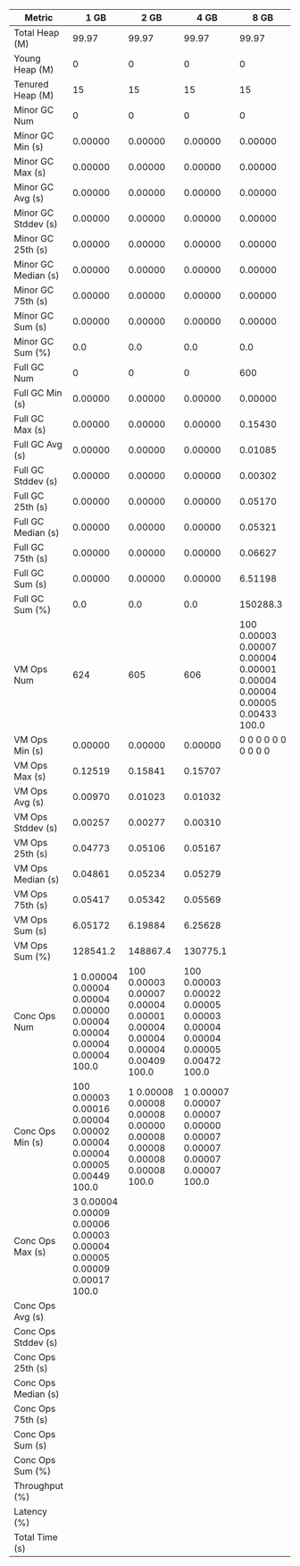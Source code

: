 | Metric | 1 GB | 2 GB | 4 GB | 8 GB |
|------|----|----|----|----|
| Total Heap (M) | 99.97 | 99.97 | 99.97 | 99.97 |
| Young Heap (M) | 0 | 0 | 0 | 0 |
| Tenured Heap (M) | 15 | 15 | 15 | 15 |
| Minor GC Num | 0 | 0 | 0 | 0 |
| Minor GC Min (s) | 0.00000 | 0.00000 | 0.00000 | 0.00000 |
| Minor GC Max (s) | 0.00000 | 0.00000 | 0.00000 | 0.00000 |
| Minor GC Avg (s) | 0.00000 | 0.00000 | 0.00000 | 0.00000 |
| Minor GC Stddev (s) | 0.00000 | 0.00000 | 0.00000 | 0.00000 |
| Minor GC 25th (s) | 0.00000 | 0.00000 | 0.00000 | 0.00000 |
| Minor GC Median (s) | 0.00000 | 0.00000 | 0.00000 | 0.00000 |
| Minor GC 75th (s) | 0.00000 | 0.00000 | 0.00000 | 0.00000 |
| Minor GC Sum (s) | 0.00000 | 0.00000 | 0.00000 | 0.00000 |
| Minor GC Sum (%) | 0.0 | 0.0 | 0.0 | 0.0 |
| Full GC Num | 0 | 0 | 0 | 600 |
| Full GC Min (s) | 0.00000 | 0.00000 | 0.00000 | 0.00000 |
| Full GC Max (s) | 0.00000 | 0.00000 | 0.00000 | 0.15430 |
| Full GC Avg (s) | 0.00000 | 0.00000 | 0.00000 | 0.01085 |
| Full GC Stddev (s) | 0.00000 | 0.00000 | 0.00000 | 0.00302 |
| Full GC 25th (s) | 0.00000 | 0.00000 | 0.00000 | 0.05170 |
| Full GC Median (s) | 0.00000 | 0.00000 | 0.00000 | 0.05321 |
| Full GC 75th (s) | 0.00000 | 0.00000 | 0.00000 | 0.06627 |
| Full GC Sum (s) | 0.00000 | 0.00000 | 0.00000 | 6.51198 |
| Full GC Sum (%) | 0.0 | 0.0 | 0.0 | 150288.3 |
| VM Ops Num | 624 | 605 | 606 | 100	0.00003	0.00007	0.00004	0.00001	0.00004	0.00004	0.00005	0.00433	100.0 |
| VM Ops Min (s) | 0.00000 | 0.00000 | 0.00000 | 0	0	0	0	0	0	0	0	0	0 |
| VM Ops Max (s) | 0.12519 | 0.15841 | 0.15707 |  |
| VM Ops Avg (s) | 0.00970 | 0.01023 | 0.01032 |  |
| VM Ops Stddev (s) | 0.00257 | 0.00277 | 0.00310 |  |
| VM Ops 25th (s) | 0.04773 | 0.05106 | 0.05167 |  |
| VM Ops Median (s) | 0.04861 | 0.05234 | 0.05279 |  |
| VM Ops 75th (s) | 0.05417 | 0.05342 | 0.05569 |  |
| VM Ops Sum (s) | 6.05172 | 6.19884 | 6.25628 |  |
| VM Ops Sum (%) | 128541.2 | 148867.4 | 130775.1 |  |
| Conc Ops Num | 1	0.00004	0.00004	0.00004	0.00000	0.00004	0.00004	0.00004	0.00004	100.0 | 100	0.00003	0.00007	0.00004	0.00001	0.00004	0.00004	0.00004	0.00409	100.0 | 100	0.00003	0.00022	0.00005	0.00003	0.00004	0.00004	0.00005	0.00472	100.0 |  |
| Conc Ops Min (s) | 100	0.00003	0.00016	0.00004	0.00002	0.00004	0.00004	0.00005	0.00449	100.0 | 1	0.00008	0.00008	0.00008	0.00000	0.00008	0.00008	0.00008	0.00008	100.0 | 1	0.00007	0.00007	0.00007	0.00000	0.00007	0.00007	0.00007	0.00007	100.0 |  |
| Conc Ops Max (s) | 3	0.00004	0.00009	0.00006	0.00003	0.00004	0.00005	0.00009	0.00017	100.0 |  |  |  |
| Conc Ops Avg (s) |  |  |  |  |
| Conc Ops Stddev (s) |  |  |  |  |
| Conc Ops 25th (s) |  |  |  |  |
| Conc Ops Median (s) |  |  |  |  |
| Conc Ops 75th (s) |  |  |  |  |
| Conc Ops Sum (s) |  |  |  |  |
| Conc Ops Sum (%) |  |  |  |  |
| Throughput (%) |  |  |  |  |
| Latency (%) |  |  |  |  |
| Total Time (s) |  |  |  |  |
